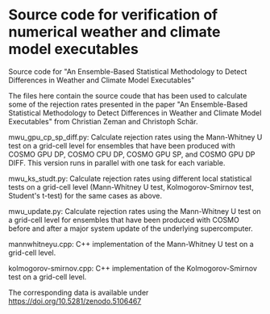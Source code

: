 # Source code for verification of numerical weather and climate model executables

Source code for "An Ensemble-Based Statistical Methodology to Detect Differences
in Weather and Climate Model Executables"

The files here contain the source coude that has been used to calculate some
of the rejection rates presented in the paper "An Ensemble-Based Statistical
Methodology to Detect Differences in Weather and Climate Model Executables"
from Christian Zeman and Christoph Schär.

mwu_gpu_cp_sp_diff.py:
Calculate rejection rates using the Mann-Whitney U test on a grid-cell
level for ensembles that have been produced with COSMO GPU DP, COSMO CPU DP,
COSMO GPU SP, and COSMO GPU DP DIFF. This version runs in parallel with
one task for each variable.

mwu_ks_studt.py:
Calculate rejection rates using different local statistical tests on
a grid-cell level (Mann-Whitney U test, Kolmogorov-Smirnov test,
Student's t-test) for the same cases as above.

mwu_update.py:
Calculate rejection rates using the Mann-Whitney U test on a grid-cell
level for ensembles that have been produced with COSMO before and after
a major system update of the underlying supercomputer.

mannwhitneyu.cpp:
C++ implementation of the Mann-Whitney U test on a grid-cell level.

kolmogorov-smirnov.cpp:
C++ implementation of the Kolmogorov-Smirnov test on a grid-cell level.

The corresponding data is available under
https://doi.org/10.5281/zenodo.5106467
